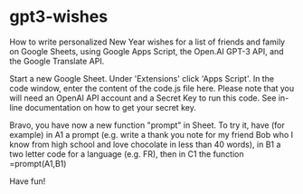 # gpt3-wishes
How to write personalized New Year wishes for a list of friends and family on Google Sheets, using Google Apps Script, the Open.AI GPT-3 API, and the Google Translate API.

Start a new Google Sheet. Under 'Extensions' click 'Apps Script'. In the code window, enter the content of the code.js file here. Please note that you will need an OpenAI API account and a Secret Key to run this code. See in-line documentation on how to get your secret key.

Bravo, you have now a new function "prompt" in Sheet. To try it, have (for example) in A1 a prompt (e.g. write a thank you note for my friend Bob who I know from high school and love chocolate in less than 40 words), in B1 a two letter code for a language (e.g. FR), then in C1 the function =prompt(A1,B1)


Have fun!
